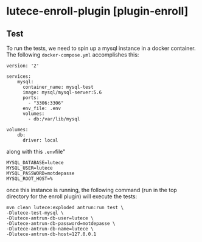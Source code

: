 # lutece-enroll-plugin [plugin-enroll]


## Test

To run the tests, we need to spin up a mysql instance in a docker container. The following `docker-compose.yml` 
accomplishes this: 

```
version: '2'

services:
    mysql:
      container_name: mysql-test
      image: mysql/mysql-server:5.6
      ports:
        - "3306:3306"
      env_file: .env
      volumes:
        - db:/var/lib/mysql

volumes:
    db:
      driver: local
```

along with this `.env`file"

```
MYSQL_DATABASE=lutece
MYSQL_USER=lutece
MYSQL_PASSWORD=motdepasse
MYSQL_ROOT_HOST=%
```

once this instance is running, the following command (run in the top directory for the enroll plugin) will execute the tests:

```
mvn clean lutece:exploded antrun:run test \
-Dlutece-test-mysql \
-Dlutece-antrun-db-user=lutece \
-Dlutece-antrun-db-password=motdepasse \
-Dlutece-antrun-db-name=lutece \
-Dlutece-antrun-db-host=127.0.0.1
```